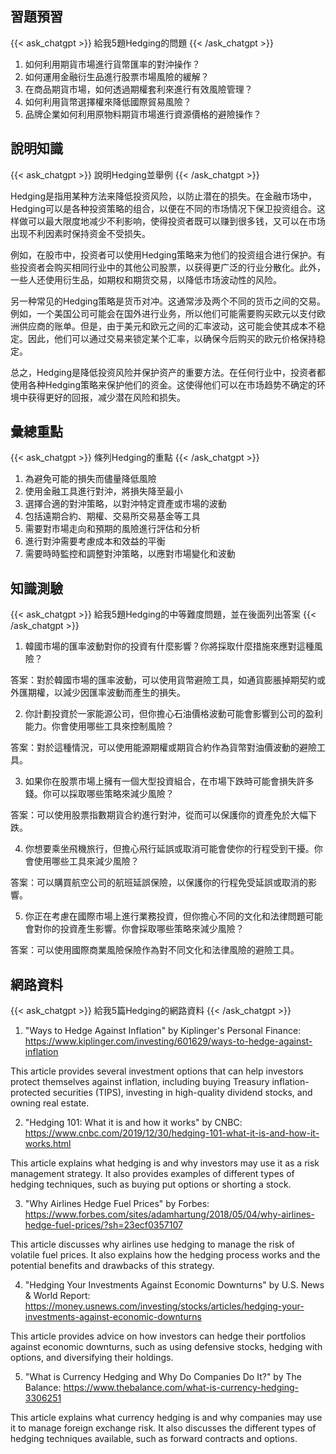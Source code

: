 ## 習題預習
{{< ask_chatgpt >}}
給我5題Hedging的問題
{{< /ask_chatgpt >}}



1. 如何利用期貨市場進行貨幣匯率的對沖操作？
2. 如何運用金融衍生品進行股票市場風險的緩解？
3. 在商品期貨市場，如何透過期權套利來進行有效風險管理？
4. 如何利用貨幣選擇權來降低國際貿易風險？
5. 品牌企業如何利用原物料期貨市場進行資源價格的避險操作？   

## 說明知識
{{< ask_chatgpt >}}
說明Hedging並舉例
{{< /ask_chatgpt >}}



Hedging是指用某种方法来降低投资风险，以防止潜在的损失。在金融市场中，Hedging可以是各种投资策略的组合，以便在不同的市场情况下保卫投资组合。这样做可以最大限度地减少不利影响，使得投资者既可以赚到很多钱，又可以在市场出现不利因素时保持资金不受损失。

例如，在股市中，投资者可以使用Hedging策略来为他们的投资组合进行保护。有些投资者会购买相同行业中的其他公司股票，以获得更广泛的行业分散化。此外，一些人还使用衍生品，如期权和期货交易，以降低市场波动性的风险。

另一种常见的Hedging策略是货币对冲。这通常涉及两个不同的货币之间的交易。例如，一个美国公司可能会在国外进行业务，所以他们可能需要购买欧元以支付欧洲供应商的账单。但是，由于美元和欧元之间的汇率波动，这可能会使其成本不稳定。因此，他们可以通过交易来锁定某个汇率，以确保今后购买的欧元价格保持稳定。

总之，Hedging是降低投资风险并保护资产的重要方法。在任何行业中，投资者都使用各种Hedging策略来保护他们的资金。这使得他们可以在市场趋势不确定的环境中获得更好的回报，减少潜在风险和损失。   

## 彙總重點
{{< ask_chatgpt >}}
條列Hedging的重點
{{< /ask_chatgpt >}}



1. 為避免可能的損失而儘量降低風險
2. 使用金融工具進行對沖，將損失降至最小
3. 選擇合適的對沖策略，以對沖特定資產或市場的波動
4. 包括遠期合約、期權、交易所交易基金等工具
5. 需要對市場走向和預期的風險進行評估和分析
6. 進行對沖需要考慮成本和效益的平衡
7. 需要時時監控和調整對沖策略，以應對市場變化和波動   

## 知識測驗
{{< ask_chatgpt >}}
給我5題Hedging的中等難度問題，並在後面列出答案
{{< /ask_chatgpt >}}



1. 韓國市場的匯率波動對你的投資有什麼影響？你將採取什麼措施來應對這種風險？

答案：對於韓國市場的匯率波動，可以使用貨幣避險工具，如通貨膨脹掉期契約或外匯期權，以減少因匯率波動而產生的損失。

2. 你計劃投資於一家能源公司，但你擔心石油價格波動可能會影響到公司的盈利能力。你會使用哪些工具來控制風險？

答案：對於這種情況，可以使用能源期權或期貨合約作為貨幣對油價波動的避險工具。

3. 如果你在股票市場上擁有一個大型投資組合，在市場下跌時可能會損失許多錢。你可以採取哪些策略來減少風險？

答案：可以使用股票指數期貨合約進行對沖，從而可以保護你的資產免於大幅下跌。

4. 你想要乘坐飛機旅行，但擔心飛行延誤或取消可能會使你的行程受到干擾。你會使用哪些工具來減少風險？

答案：可以購買航空公司的航班延誤保險，以保護你的行程免受延誤或取消的影響。

5. 你正在考慮在國際市場上進行業務投資，但你擔心不同的文化和法律問題可能會對你的投資產生影響。你會採取哪些策略來減少風險？

答案：可以使用國際商業風險保險作為對不同文化和法律風險的避險工具。   

## 網路資料
{{< ask_chatgpt >}}
給我5篇Hedging的網路資料
{{< /ask_chatgpt >}}



1. "Ways to Hedge Against Inflation" by Kiplinger's Personal Finance: https://www.kiplinger.com/investing/601629/ways-to-hedge-against-inflation

This article provides several investment options that can help investors protect themselves against inflation, including buying Treasury inflation-protected securities (TIPS), investing in high-quality dividend stocks, and owning real estate.

2. "Hedging 101: What it is and how it works" by CNBC: https://www.cnbc.com/2019/12/30/hedging-101-what-it-is-and-how-it-works.html

This article explains what hedging is and why investors may use it as a risk management strategy. It also provides examples of different types of hedging techniques, such as buying put options or shorting a stock.

3. "Why Airlines Hedge Fuel Prices" by Forbes: https://www.forbes.com/sites/adamhartung/2018/05/04/why-airlines-hedge-fuel-prices/?sh=23ecf0357107

This article discusses why airlines use hedging to manage the risk of volatile fuel prices. It also explains how the hedging process works and the potential benefits and drawbacks of this strategy.

4. "Hedging Your Investments Against Economic Downturns" by U.S. News & World Report: https://money.usnews.com/investing/stocks/articles/hedging-your-investments-against-economic-downturns

This article provides advice on how investors can hedge their portfolios against economic downturns, such as using defensive stocks, hedging with options, and diversifying their holdings.

5. "What is Currency Hedging and Why Do Companies Do It?" by The Balance: https://www.thebalance.com/what-is-currency-hedging-3306251

This article explains what currency hedging is and why companies may use it to manage foreign exchange risk. It also discusses the different types of hedging techniques available, such as forward contracts and options.   

